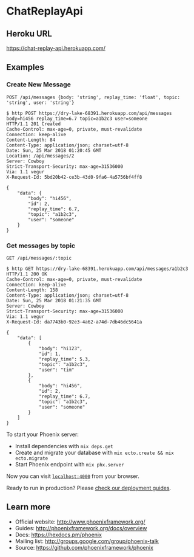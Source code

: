 # ChatReplayApi

## Heroku URL

https://chat-replay-api.herokuapp.com/

## Examples

### Create New Message

`POST /api/messages {body: 'string', replay_time: 'float', topic: 'string', user: 'string'}`
```
$ http POST https://dry-lake-68391.herokuapp.com/api/messages body=hi456 replay_time=6.7 topic=a1b2c3 user=someone
HTTP/1.1 201 Created
Cache-Control: max-age=0, private, must-revalidate
Connection: keep-alive
Content-Length: 84
Content-Type: application/json; charset=utf-8
Date: Sun, 25 Mar 2018 01:20:45 GMT
Location: /api/messages/2
Server: Cowboy
Strict-Transport-Security: max-age=31536000
Via: 1.1 vegur
X-Request-Id: 5bd20b42-ce3b-43d0-9fa6-4a5756bf4ff8

{
    "data": {
        "body": "hi456",
        "id": 2,
        "replay_time": 6.7,
        "topic": "a1b2c3",
        "user": "someone"
    }
}
```

### Get messages by topic

`GET /api/messages/:topic`
```
$ http GET https://dry-lake-68391.herokuapp.com/api/messages/a1b2c3
HTTP/1.1 200 OK
Cache-Control: max-age=0, private, must-revalidate
Connection: keep-alive
Content-Length: 158
Content-Type: application/json; charset=utf-8
Date: Sun, 25 Mar 2018 01:21:35 GMT
Server: Cowboy
Strict-Transport-Security: max-age=31536000
Via: 1.1 vegur
X-Request-Id: da7743b0-92e3-4a62-a74d-7db46dc5641a

{
    "data": [
        {
            "body": "hi123",
            "id": 1,
            "replay_time": 5.3,
            "topic": "a1b2c3",
            "user": "tim"
        },
        {
            "body": "hi456",
            "id": 2,
            "replay_time": 6.7,
            "topic": "a1b2c3",
            "user": "someone"
        }
    ]
}
```

To start your Phoenix server:

  * Install dependencies with `mix deps.get`
  * Create and migrate your database with `mix ecto.create && mix ecto.migrate`
  * Start Phoenix endpoint with `mix phx.server`

Now you can visit [`localhost:4000`](http://localhost:4000) from your browser.

Ready to run in production? Please [check our deployment guides](http://www.phoenixframework.org/docs/deployment).

## Learn more

  * Official website: http://www.phoenixframework.org/
  * Guides: http://phoenixframework.org/docs/overview
  * Docs: https://hexdocs.pm/phoenix
  * Mailing list: http://groups.google.com/group/phoenix-talk
  * Source: https://github.com/phoenixframework/phoenix
